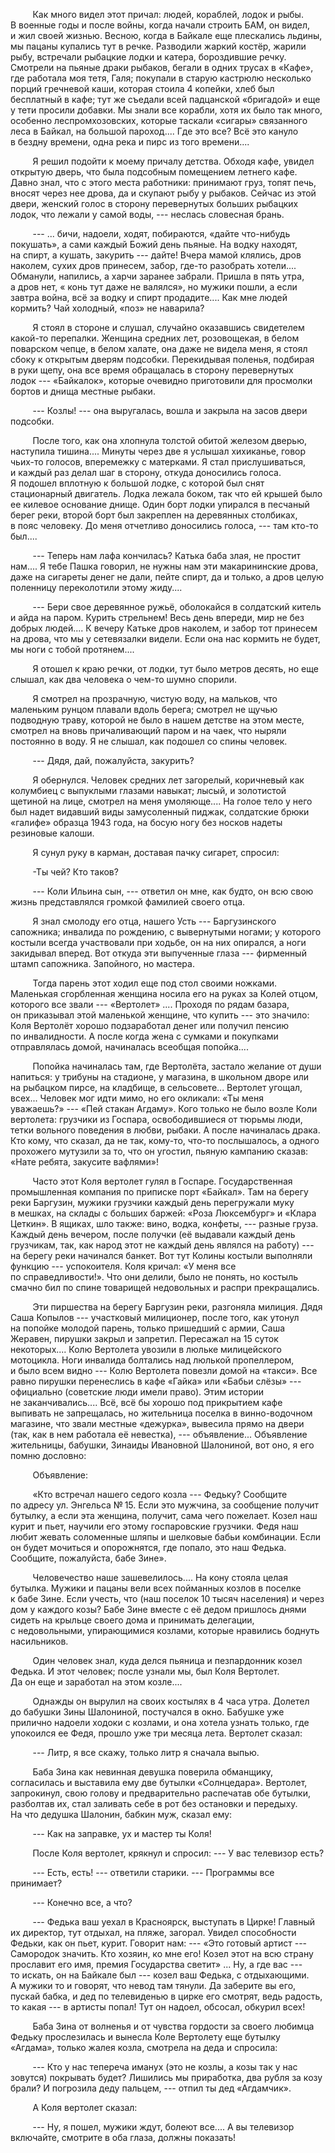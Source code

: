          Как много видел этот причал: людей, кораблей, лодок и рыбы.
В военные годы и после войны, когда начали строить БАМ, он видел, и жил
своей жизнью. Весною, когда в Байкале еще плескались льдины, мы пацаны
купались тут в речке. Разводили жаркий костёр, жарили рыбу, встречали
рыбацкие лодки и катера, бороздившие речку. Смотрели на пьяные драки
рыбаков, бегали в одних трусах в «Кафе», где работала моя тетя, Галя;
покупали в старую кастрюлю несколько порций гречневой каши, которая
стоила 4 копейки, хлеб был бесплатный в кафе; тут же съедали всей
падцанской «бригадой» и еще у тети просили добавки. Мы знали все
корабли, хотя их было так много, особенно леспромхозовских, которые
таскали «сигары» связанного леса в Байкал, на большой пароход.... Где
это все? Всё это кануло в бездну времени, одна река и пирс из того
времени....

         Я решил подойти к моему причалу детства. Обходя кафе, увидел
открытую дверь, что была подсобным помещением летнего кафе. Давно знал,
что с этого места работники: принимают груз, топят печь, вносят через
нее дрова, да и скупают рыбу у рыбаков. Сейчас из этой двери, женский
голос в сторону перевернутых больших рыбацких лодок, что лежали у самой
воды, --- неслась словесная брань.

         --- ... бичи, надоели, ходят, побираются, «дайте что-нибудь
покушать», а сами каждый Божий день пьяные. На водку находят, на спирт,
а кушать, закурить --- дайте! Вчера мамой клялись, дров наколем, сухих
дров принесем, забор, где-то разобрать хотели.... Обманули, напились,
а харчи заранее забрали. Пришла в пять утра, а дров нет, « конь тут даже
не валялся», но мужики пошли, а если завтра война, всё за водку и спирт
продадите.... Как мне людей кормить? Чай холодный, «поз» не наварила?

         Я стоял в стороне и слушал, случайно оказавшись свидетелем
какой-то перепалки. Женщина средних лет, розовощекая, в белом поварском
чепце, в белом халате, она даже не видела меня, я стоял сбоку к открытым
дверям подсобки. Перекидывая поленья, подбирая в руки щепу, она все
время обращалась в сторону перевернутых лодок --- «Байкалок», которые
очевидно приготовили для просмолки бортов и днища местные рыбаки.

         --- Козлы! --- она выругалась, вошла и закрыла на засов двери
подсобки.

         После того, как она хлопнула толстой обитой железом дверью,
наступила тишина.... Минуты через две я услышал хихиканье, говор чьих-то
голосов, вперемежку с матерками. Я стал прислушиваться, и каждый раз
делал шаг в сторону, откуда доносились голоса. Я подошел вплотную
к большой лодке, с которой был снят стационарный двигатель. Лодка лежала
боком, так что ей крышей было ее килевое основание днище. Один борт
лодки упирался в песчаный берег реки, второй борт был закреплен
на деревянных столбиках, в пояс человеку. До меня отчетливо доносились
голоса, --- там кто-то был....

         --- Теперь нам лафа кончилась? Катька баба злая, не простит
нам.... Я тебе Пашка говорил, не нужны нам эти макарининские дрова, даже
на сигареты денег не дали, пейте спирт, да и только, а дров целую
поленницу переколотили этому жиду....

         --- Бери свое деревянное ружьё, оболокайся в солдатский китель
и айда на паром. Курить стрельнем! Весь день впереди, мир не без добрых
людей.... К вечеру Катьке дров наколем, и забор тот принесем на дрова,
что мы у сетевязалки видели. Если она нас кормить не будет, мы ноги
с тобой протянем....

         Я отошел к краю речки, от лодки, тут было метров десять, но еще
слышал, как два человека о чем-то шумно спорили.

         Я смотрел на прозрачную, чистую воду, на мальков, что маленьким
рунцом плавали вдоль берега; смотрел не щучью подводную траву, которой
не было в нашем детстве на этом месте, смотрел на вновь причаливающий
паром и на чаек, что ныряли постоянно в воду. Я не слышал, как подошел
со спины человек.

         --- Дядя, дай, пожалуйста, закурить?

         Я обернулся. Человек средних лет загорелый, коричневый как
колумбиец с выпуклыми глазами навыкат; лысый, и золотистой щетиной
на лице, смотрел на меня умоляюще.... На голое тело у него был надет
видавший виды замусоленный пиджак, солдатские брюки «галифе» образца
1943 года, на босую ногу без носков надеты резиновые калоши.

         Я сунул руку в карман, доставая пачку сигарет, спросил:

         -Ты чей? Кто таков?

         --- Коли Ильина сын, --- ответил он мне, как будто, он всю свою
жизнь представлялся громкой фамилией своего отца.

         Я знал смолоду его отца, нашего Усть --- Баргузинского
сапожника; инвалида по рождению, с вывернутыми ногами; у которого
костыли всегда участвовали при ходьбе, он на них опирался, а ноги
закидывал вперед. Вот откуда эти выпученные глаза --- фирменный штамп
сапожника. Запойного, но мастера.

         Тогда парень этот ходил еще под стол своими ножками. Маленькая
сгорбленная женщина носила его на руках за Колей отцом, которого все
звали --- «Вертолет» .... Проходя по рядам базара, он приказывал этой
маленькой женщине, что купить --- это значило: Коля Вертолёт хорошо
подзаработал денег или получил пенсию по инвалидности. А после когда
жена с сумками и покупками отправлялась домой, начиналась всеобщая
попойка....

         Попойка начиналась там, где Вертолёта, застало желание от души
напиться: у трибуны на стадионе, у магазина, в школьном дворе или
на рыбацком пирсе, на кладбище, в сельсовете... Вертолет угощал, всех...
Человек мог идти мимо, но его окликали: «Ты меня уважаешь?» --- «Пей
стакан Агдаму». Кого только не было возле Коли вертолета: грузчики
из Госпара, освободившиеся от тюрьмы люди, тетки вольного поведения
в любви, рыбаки. А после начиналась драка. Кто кому, что сказал,
да не так, кому-то, что-то послышалось, а одного прохожего мутузили
за то, что он угостил, пьяную кампанию сказав: «Нате ребята, закусите
вафлями»!

         Часто этот Коля вертолет гулял в Госпаре. Государственная
промышленная компания по приписке порт «Байкал». Там на берегу реки
Баргузин, мужики грузчики каждый день перегружали муку в мешках,
на склады с больших баржей: «Роза Люксембург» и «Клара Цеткин».
В ящиках, шло также: вино, водка, конфеты, --- разные груза. Каждый день
вечером, после получки (её выдавали каждый день грузчикам, так, как
народ этот не каждый день являлся на работу) --- на берегу реки
начинался банкет. Вот тут Колины костыли выполняли функцию ---
успокоителя. Коля кричал: «У меня все по справедливости!». Что они
делили, было не понять, но костыль смачно бил по спине товарищей
недовольных и распри прекращались.

         Эти пиршества на берегу Баргузин реки, разгоняла милиция. Дядя
Саша Копылов --- участковый милиционер, после того, как утонул
на попойке молодой парень, только пришедший с армии, Саша Жеравен,
пирушки закрыл и запретил. Пересажал на 15 суток некоторых.... Колю
Вертолета увозили в люльке милицейского мотоцикла. Ноги инвалида
болтались над люлькой пропеллером, и было всем видно --- Колю Вертолета
повезли домой на «такси». Все равно пирушки перенеслись в кафе «Гайка»
или «Бабьи слёзы» --- официально (советские люди имели право). Этим
истории не заканчивались.... Всё, всё бы хорошо под прикрытием кафе
выпивать не запрещалась, но жительница поселка в винно-водочном
магазине, что звали местные «дежурка», вывесила прямо на двери (так, как
в нем работала её невестка), --- объявление... Объявление жительницы,
бабушки, Зинаиды Ивановной Шалониной, вот оно, я его помню дословно:

         Объявление:

         «Кто встречал нашего седого козла --- Федьку? Сообщите
по адресу ул. Энгельса № 15. Если это мужчина, за сообщение получит
бутылку, а если эта женщина, получит, сама чего пожелает. Козел наш
курит и пьет, научили его этому госпаровские грузчики. Федя наш любит
жевать соломенные шляпы и шелковые бабьи комбинации. Если он будет
мочиться и опорожнятся, где попало, это наш Федька. Сообщите,
пожалуйста, бабе Зине».

         Человечество наше зашевелилось.... На кону стояла целая
бутылка. Мужики и пацаны вели всех пойманных козлов в поселке к бабе
Зине. Если учесть, что (наш поселок 10 тысяч населения) и через дом
у каждого козы? Бабе Зине вместе с её дедом пришлось днями сидеть
на крыльце своего дома и принимать делегации, с недовольными,
упирающимися козлами, которые нравились боднуть насильников.

         Один человек знал, куда делся пьяница и пезпардонник козел
Федька. И этот человек; после узнали мы, был Коля Вертолет. Да он еще
и заработал на этом козле....

         Однажды он вырулил на своих костылях в 4 часа утра. Долетел
до бабушки Зины Шалониной, постучался в окно. Бабушке уже прилично
надоели ходоки с козлами, и она хотела узнать только, где упокоился
ее Федя, прошло уже три месяца лета. Вертолет сказал:

         --- Литр, я все скажу, только литр я сначала выпью.

         Баба Зина как невинная девушка поверила обманщику, согласилась
и выставила ему две бутылки «Солнцедара». Вертолет, запрокинул, свою
голову и предварительно распечатав обе бутылки, разболтав их, стал
заливать себе в рот без остановки и передыху. На что дедушка Шалонин,
бабкин муж, сказал ему:

         --- Как на заправке, ух и мастер ты Коля!

         После Коля вертолет, крякнул и спросил: --- У вас телевизор
есть?

         --- Есть, есть! --- ответили старики. --- Программы все
принимает?

         --- Конечно все, а что?

         --- Федька ваш уехал в Красноярск, выступать в Цирке! Главный
их директор, тут отдыхал, на пляже, загорал. Увидел способности Федьки,
как он пьет, курит. Говорит нам: --- «Это готовый артист --- Самородок
значить. Кто хозяин, ко мне его! Козел этот на всю страну прославит его
имя, премия Государства светит» ... Ну, а где вас --- то искать,
он на Байкале был --- козел ваш Федька, с отдыхающими. А мужики
то и говорят, что невод там тянули. Да заберите вы его, пускай бабка,
и дед по телевиденью в цирке его смотрят, ведь радость, то какая ---
в артисты попал! Тут он надоел, обсосал, обкурил всех!

         Баба Зина от волненья и от чувства гордости за своего любимца
Федьку прослезилась и вынесла Коле Вертолету еще бутылку «Агдама»,
только жалея козла, смотрела на деда и спросила:

         --- Кто у нас тепереча иманух (это не козлы, а козы так у нас
зовутся) покрывать будет? Лишились мы приработка, два рубля за козу
брали? И погрозила деду пальцем, --- отпил ты дед «Агдамчик».

         А Коля вертолет сказал:

         --- Ну, я пошел, мужики ждут, болеют все.... А вы телевизор
включайте, смотрите в оба глаза, должны показать!
